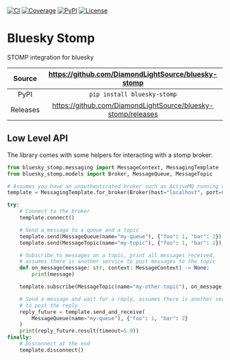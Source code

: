 [![CI](https://github.com/DiamondLightSource/bluesky-stomp/actions/workflows/ci.yml/badge.svg)](https://github.com/DiamondLightSource/bluesky-stomp/actions/workflows/ci.yml)
[![Coverage](https://codecov.io/gh/DiamondLightSource/bluesky-stomp/branch/main/graph/badge.svg)](https://codecov.io/gh/DiamondLightSource/bluesky-stomp)
[![PyPI](https://img.shields.io/pypi/v/bluesky-stomp.svg)](https://pypi.org/project/bluesky-stomp)
[![License](https://img.shields.io/badge/License-Apache%202.0-blue.svg)](https://opensource.org/licenses/Apache-2.0)

# Bluesky Stomp

STOMP integration for bluesky

Source          | <https://github.com/DiamondLightSource/bluesky-stomp>
:---:           | :---:
PyPI            | `pip install bluesky-stomp`
Releases        | <https://github.com/DiamondLightSource/bluesky-stomp/releases>

## Low Level API

The library comes with some helpers for interacting with a stomp broker:

```python
from bluesky_stomp.messaging import MessageContext, MessagingTemplate
from bluesky_stomp.models import Broker, MessageQueue, MessageTopic

# Assumes you have an unauthenticated broker such as ActiveMQ running on localhost:61613
template = MessagingTemplate.for_broker(Broker(host="localhost", port=61613))

try:
    # Connect to the broker
    template.connect()

    # Send a message to a queue and a topic
    template.send(MessageQueue(name="my-queue"), {"foo": 1, "bar": 2})
    template.send(MessageTopic(name="my-topic"), {"foo": 1, "bar": 2})

    # Subscribe to messages on a topic, print all messages received,
    # assumes there is another service to post messages to the topic
    def on_message(message: str, context: MessageContext) -> None:
        print(message)

    template.subscribe(MessageTopic(name="my-other-topic"), on_message)

    # Send a message and wait for a reply, assumes there is another service
    # to post the reply
    reply_future = template.send_and_receive(
        MessageQueue(name="my-queue"), {"foo": 1, "bar": 2}
    )
    print(reply_future.result(timeout=5.0))
finally:
    # Disconnect at the end
    template.disconnect()
```
